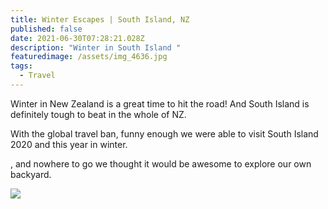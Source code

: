 ```yaml
---
title: Winter Escapes | South Island, NZ
published: false
date: 2021-06-30T07:28:21.028Z
description: "Winter in South Island "
featuredimage: /assets/img_4636.jpg
tags:
  - Travel
---
```

Winter in New Zealand is a great time to hit the road! And South Island is definitely tough to beat in the whole of NZ.

With the global travel ban, funny enough we were able to visit South Island 2020 and this year in winter.



, and nowhere to go we thought it would be awesome to explore our own backyard. 

![](/assets/img_4687.jpg)